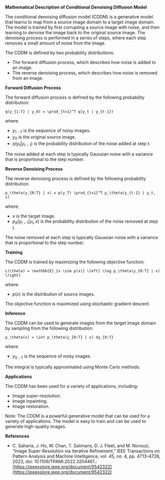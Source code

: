 **Mathematical Description of Conditional Denoising Diffusion Model**

The conditional denoising diffusion model (CDDM) is a generative model that learns to map from a source image domain to a target image domain. The model is trained by first corrupting a source image with noise, and then learning to denoise the image back to the original source image. The denoising process is performed in a series of steps, where each step removes a small amount of noise from the image.

The CDDM is defined by two probability distributions:

* The forward diffusion process, which describes how noise is added to an image.
* The reverse denoising process, which describes how noise is removed from an image.

**Forward Diffusion Process**

The forward diffusion process is defined by the following probability distribution:

```
q(y_{1:T} | y_0) = \prod_{t=1}^T q(y_t | y_{t-1})
```

where:

* $y_{1:T}$ is the sequence of noisy images.
* $y_0$ is the original source image.
* $q(y_t | y_{t-1})$ is the probability distribution of the noise added at step $t$.

The noise added at each step is typically Gaussian noise with a variance that is proportional to the step number.

**Reverse Denoising Process**

The reverse denoising process is defined by the following probability distribution:

```
p_\theta(y_{0:T} | x) = p(y_T) \prod_{t=1}^T p_\theta(y_{t-1} | y_t, x)
```

where:

* $x$ is the target image.
* $p_\theta(y_{t-1} | y_t, x)$ is the probability distribution of the noise removed at step $t$.

The noise removed at each step is typically Gaussian noise with a variance that is proportional to the step number.

**Training**

The CDDM is trained by maximizing the following objective function:

```
L(\theta) = \mathbb{E}_{x \sim p(x)} \left[ \log p_\theta(y_{0:T} | x) \right]
```

where:

* $p(x)$ is the distribution of source images.

The objective function is maximized using stochastic gradient descent.

**Inference**

The CDDM can be used to generate images from the target image domain by sampling from the following distribution:

```
p_\theta(x) = \int p_\theta(y_{0:T} | x) dy_{0:T}
```

where:

* $y_{0:T}$ is the sequence of noisy images.

The integral is typically approximated using Monte Carlo methods.

**Applications**

The CDDM has been used for a variety of applications, including:

* Image super-resolution.
* Image inpainting.
* Image restoration.

Note: The CDDM is a powerful generative model that can be used for a variety of applications. The model is easy to train and can be used to generate high-quality images.

**References**

* C. Saharia, J. Ho, W. Chan, T. Salimans, D. J. Fleet, and M. Norouzi, “Image Super-Resolution via Iterative Refinement,” IEEE Transactions on Pattern Analysis and Machine Intelligence, vol. 45, no. 4, pp. 4713–4726, 2023, doi: 10.1109/TPAMI.2022.3204461.: [https://ieeexplore.ieee.org/document/9542322](https://ieeexplore.ieee.org/document/9542322)
